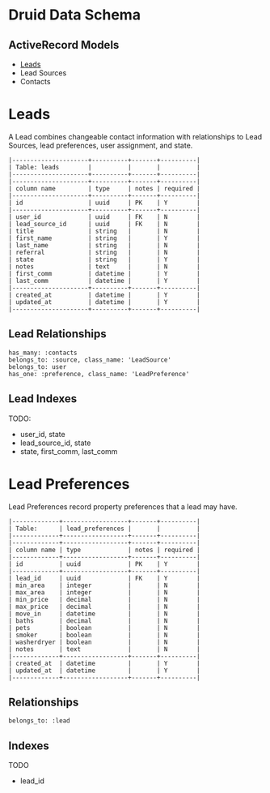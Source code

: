 # Druid Data Schema

## ActiveRecord Models

* [Leads](#leads)
* Lead Sources
* Contacts

# Leads

A Lead combines changeable contact information with relationships to Lead
Sources, lead preferences, user assignment, and state.

```
|---------------------+----------+-------+----------|
| Table: leads        |          |       |          |
|---------------------+----------+-------+----------|
|---------------------+----------+-------+----------|
| column name         | type     | notes | required |
|---------------------+----------+-------+----------|
| id                  | uuid     | PK    | Y        |
|---------------------+----------+-------+----------|
| user_id             | uuid     | FK    | N        |
| lead_source_id      | uuid     | FK    | N        |
| title               | string   |       | N        |
| first_name          | string   |       | Y        |
| last_name           | string   |       | N        |
| referral            | string   |       | N        |
| state               | string   |       | Y        |
| notes               | text     |       | N        |
| first_comm          | datetime |       | Y        |
| last_comm           | datetime |       | Y        |
|---------------------+----------+-------+----------|
| created_at          | datetime |       | Y        |
| updated_at          | datetime |       | Y        |
|---------------------+----------+-------+----------|
```

## Lead Relationships

```
has_many: :contacts
belongs_to: :source, class_name: 'LeadSource'
belongs_to: user
has_one: :preference, class_name: 'LeadPreference'
```

## Lead Indexes

TODO:
* user_id, state
* lead_source_id, state
* state, first_comm, last_comm

# Lead Preferences

Lead Preferences record property preferences that a lead may have.

```
|-------------+------------------+-------+----------|
| Table:      | lead_preferences |       |          |
|-------------+------------------+-------+----------|
|-------------+------------------+-------+----------|
| column name | type             | notes | required |
|-------------+------------------+-------+----------|
| id          | uuid             | PK    | Y        |
|-------------+------------------+-------+----------|
| lead_id     | uuid             | FK    | Y        |
| min_area    | integer          |       | N        |
| max_area    | integer          |       | N        |
| min_price   | decimal          |       | N        |
| max_price   | decimal          |       | N        |
| move_in     | datetime         |       | N        |
| baths       | decimal          |       | N        |
| pets        | boolean          |       | N        |
| smoker      | boolean          |       | N        |
| washerdryer | boolean          |       | N        |
| notes       | text             |       | N        |
|-------------+------------------+-------+----------|
| created_at  | datetime         |       | Y        |
| updated_at  | datetime         |       | Y        |
|-------------+------------------+-------+----------|
```

## Relationships

```
belongs_to: :lead
```

## Indexes

TODO
* lead_id
